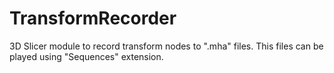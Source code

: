 # TransformRecorder
3D Slicer module to record transform nodes to ".mha" files. This files can be played using "Sequences" extension.
